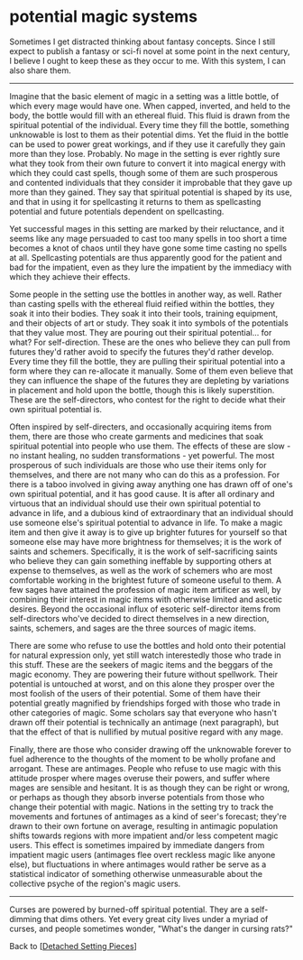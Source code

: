 # potential magic systems

Sometimes I get distracted thinking about fantasy concepts.  Since I still expect to publish a fantasy or sci-fi novel at some point in the next century, I believe I ought to keep these as they occur to me.  With this system, I can also share them.

---
Imagine that the basic element of magic in a setting was a little bottle, of which every mage would have one.  When capped, inverted, and held to the body, the bottle would fill with an ethereal fluid.  This fluid is drawn from the spiritual potential of the individual.  Every time they fill the bottle, something unknowable is lost to them as their potential dims.  Yet the fluid in the bottle can be used to power great workings, and if they use it carefully they gain more than they lose.  Probably.  No mage in the setting is ever rightly sure what they took from their own future to convert it into magical energy with which they could cast spells, though some of them are such prosperous and contented individuals that they consider it improbable that they gave up more than they gained.  They say that spiritual potential is shaped by its use, and that in using it for spellcasting it returns to them as spellcasting potential and future potentials dependent on spellcasting.

Yet successful mages in this setting are marked by their reluctance, and it seems like any mage persuaded to cast too many spells in too short a time becomes a knot of chaos until they have gone some time casting no spells at all.  Spellcasting potentials are thus apparently good for the patient and bad for the impatient, even as they lure the impatient by the immediacy with which they achieve their effects.

Some people in the setting use the bottles in another way, as well.  Rather than casting spells with the ethereal fluid reified within the bottles, they soak it into their bodies.  They soak it into their tools, training equipment, and their objects of art or study.  They soak it into symbols of the potentials that they value most.  They are pouring out their spiritual potential...  for what?  For self-direction.  These are the ones who believe they can pull from futures they'd rather avoid to specify the futures they'd rather develop.  Every time they fill the bottle, they are pulling their spiritual potential into a form where they can re-allocate it manually.  Some of them even believe that they can influence the shape of the futures they are depleting by variations in placement and hold upon the bottle, though this is likely superstition.  These are the self-directors, who contest for the right to decide what their own spiritual potential is.

Often inspired by self-directers, and occasionally acquiring items from them, there are those who create garments and medicines that soak spiritual potential into people who use them.  The effects of these are slow - no instant healing, no sudden transformations - yet powerful.  The most prosperous of such individuals are those who use their items only for themselves, and there are not many who can do this as a profession.  For there is a taboo involved in giving away anything one has drawn off of one's own spiritual potential, and it has good cause.  It is after all ordinary and virtuous that an individual should use their own spiritual potential to advance in life, and a dubious kind of extraordinary that an individual should use someone else's spiritual potential to advance in life.  To make a magic item and then give it away is to give up brighter futures for yourself so that someone else may have more brightness for themselves; it is the work of saints and schemers.  Specifically, it is the work of self-sacrificing saints who believe they can gain something ineffable by supporting others at expense to themselves, as well as the work of schemers who are most comfortable working in the brightest future of someone useful to them.  A few sages have attained the profession of magic item artificer as well, by combining their interest in magic items with otherwise limited and ascetic desires.  Beyond the occasional influx of esoteric self-director items from self-directors who've decided to direct themselves in a new direction, saints, schemers, and sages are the three sources of magic items.

There are some who refuse to use the bottles and hold onto their potential for natural expression only, yet still watch interestedly those who trade in this stuff.  These are the seekers of magic items and the beggars of the magic economy.  They are powering their future without spellwork.  Their potential is untouched at worst, and on this alone they prosper over the most foolish of the users of their potential.  Some of them have their potential greatly magnified by friendships forged with those who trade in other categories of magic.  Some scholars say that everyone who hasn't drawn off their potential is technically an antimage (next paragraph), but that the effect of that is nullified by mutual positive regard with any mage.

Finally, there are those who consider drawing off the unknowable forever to fuel adherence to the thoughts of the moment to be wholly profane and arrogant.  These are antimages.  People who refuse to use magic with this attitude prosper where mages overuse their powers, and suffer where mages are sensible and hesitant.  It is as though they can be right or wrong, or perhaps as though they absorb inverse potentials from those who change their potential with magic.  Nations in the setting try to track the movements and fortunes of antimages as a kind of seer's forecast; they're drawn to their own fortune on average, resulting in antimagic population shifts towards regions with more impatient and/or less competent magic users.  This effect is sometimes impaired by immediate dangers from impatient magic users (antimages flee overt reckless magic like anyone else), but fluctuations in where antimages would rather be serve as a statistical indicator of something otherwise unmeasurable about the collective psyche of the region's magic users.

---
Curses are powered by burned-off spiritual potential.  They are a self-dimming that dims others.  Yet every great city lives under a myriad of curses, and people sometimes wonder, "What's the danger in cursing rats?"

Back to [[Detached Setting Pieces]]

[//begin]: # "Autogenerated link references for markdown compatibility"
[Detached Setting Pieces]: detached-setting-pieces "Detached Setting Pieces"
[//end]: # "Autogenerated link references"